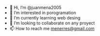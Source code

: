- 👋 Hi, I’m @juanmena2005
- 👀 I’m interested in porogramation 
- 🌱 I’m currently learning web desing 
- 💞️ I’m looking to collaborate on any proyect
- 📫 How to reach me menerres@gmail.com 

<!---
juanmena2005/juanmena2005 is a ✨ special ✨ repository because its `README.md` (this file) appears on your GitHub profile.
You can click the Preview link to take a look at your changes.
--->

